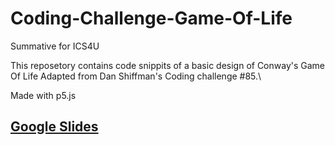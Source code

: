 # Coding-Challenge-Game-Of-Life
Summative for ICS4U

This reposetory contains code snippits of a basic design of Conway's Game Of Life Adapted from Dan Shiffman's Coding challenge #85.\

Made with p5.js 

## [Google Slides](https://docs.google.com/presentation/d/1b_-KuwabGNFYj9FhFcjWz-vb3GhNraEu9VJk0LFjZzQ/edit?usp=sharing)
